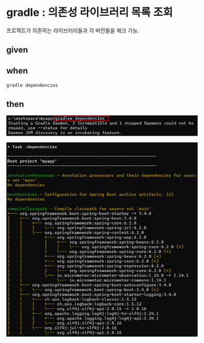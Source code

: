 # gradle : 의존성 라이브러리 목록 조회

프로젝트가 의존하는 라이브러리들과 각 버전들을 체크 가능.

## given

## when

```
gradle dependencies
```

## then

![alt text](../../images/20241231_022000.png)

![alt text](../../images/20241231_022025.png)
